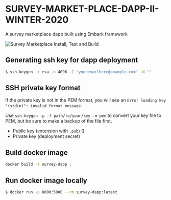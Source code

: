# SURVEY-MARKET-PLACE-DAPP-II-WINTER-2020
A survey marketplace dapp built using Embark framework

![Survey Marketplace Install, Test and Build](https://github.com/GeorgeBrownCollege-Toronto/SURVEY-MARKET-PLACE-DAPP-II-WINTER-2020/workflows/Survey%20Marketplace%20Install,%20Test%20and%20Build/badge.svg?branch=master)

## Generating ssh key for dapp deployment

```bash
$ ssh-keygen -t rsa -b 4096 -C "youremailhere@example.com" -N ""
```

## SSH private key format
If the private key is not in the PEM format, you will see an `Error loading key "(stdin)": invalid format message`.

Use `ssh-keygen -p -f path/to/your/key -m pem` to convert your key file to PEM, but be sure to make a backup of the file first. 

- Public key (extension with `.pub`) ()
- Private key   (deployment secret)

## Build docker image

```bash
docker build -t survey-dapp .
```
## Run docker image locally

```bash
$ docker run -p 8000:5000 --rm survey-dapp:latest
```

